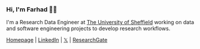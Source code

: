 <h3 align="left">Hi, I'm Farhad 👋🏼</h3>

I'm a Research Data Engineer at [The University of Sheffield](https://www.sheffield.ac.uk/) working on data and software engineering projects to develop research workflows. 

[Homepage](www.farhadallian.co.uk) | [LinkedIn](https://www.linkedin.com/in/farhad-allian/) | [𝕏](https://twitter.com/FarhadA01) | [ResearchGate](https://www.researchgate.net/profile/Farhad-Allian) 


